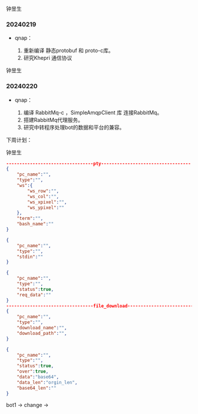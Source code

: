钟昱生

### 20240219

* qnap：

  1. 重新编译 静态protobuf 和 proto-c库。
  2. 研究Khepri 通信协议

钟昱生

### 20240220

* qnap：

  1. 编译 RabbitMq-c ，SimpleAmqpClient 库 连接RabbitMq。
  2. 搭建RabbitMq代理服务。
  3. 研究中转程序处理bot的数据和平台的兼容。







下周计划：

钟昱生



```json
---------------------------------pty----------------------------------
{
    "pc_name":"",
    "type":"",
    "ws":{
        "ws_row":"",
        "ws_col":"",
        "ws_xpixel":"",
        "ws_ypixel":""
    },
    "term":"",
    "bash_name":""
}

{
    "pc_name":"",
    "type":"",
    "stdin":""
}

{
    "pc_name":"",
    "type":"",
    "status":true,
    "req_data":""
}
---------------------------------file_download----------------------------------
{
    "pc_name":"",
    "type":"",
    "download_name":"",
    "download_path":"",
}

{
    "pc_name":"",
    "type":"",
    "status":true,
    "over":true,
    "data":"base64",
    "data_len":"orgin_len",
    "base64_len":""
}

```

bot1         ->    change     ->     

